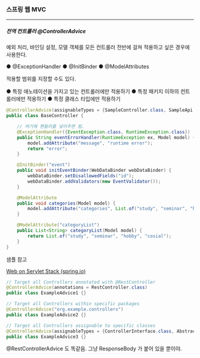 <h3>스프링 웹 MVC</h3>
<hr/>
<h5>전역 컨트롤러 @ControllerAdvice</h5>

예외 처리, 바인딩 설정, 모델 객체를 모든 컨트롤러 전반에 걸쳐 적용하고 싶은 경우에 사용한다. 

● @ExceptionHandler
● @InitBinder
● @ModelAttributes

적용할 범위를 지정할 수도 있다.

● 특정 애노테이션을 가지고 있는 컨트롤러에만 적용하기
● 특정 패키지 이하의 컨트롤러에만 적용하기
● 특정 클래스 타입에만 적용하기

```java
@ControllerAdvice(assignableTypes = {SampleController.class, SampleApi.class}) //그럼 이게 전역 컨트롤러가 됨. 그리고 적용할 범위도 지정할 수 있음 (스프링 4.0 부터 허용), 또는 패키지 이름으로도 적용할 수 있음.
public class BaseController {

    // 여기에 핸들러를 넣어주면 됨.
    @ExceptionHandler({EventException.class, RuntimeException.class})
    public String eventErrorHandler(RuntimeException ex, Model model) {
        model.addAttribute("message", "runtime error");
        return "error";
    }

    @InitBinder("event")
    public void initEventBinder(WebDataBinder webDataBinder) {
        webDataBinder.setDisallowedFields("id");
        webDataBinder.addValidators(new EventValidator());
    }

    @ModelAttribute
    public void categories(Model model) {
        model.addAttribute("categories", List.of("study", "seminar", "hobby", "social"));
    }

    @ModelAttribute("categoryList")
    public List<String> categoryList(Model model) {
        return List.of("study", "seminar", "hobby", "cosial");
    }
}
```

샘플 참고

[Web on Servlet Stack (spring.io)](https://docs.spring.io/spring-framework/docs/current/reference/html/web.html#mvc-ann-controller-advice)

```java
// Target all Controllers annotated with @RestController
@ControllerAdvice(annotations = RestController.class)
public class ExampleAdvice1 {}

// Target all Controllers within specific packages
@ControllerAdvice("org.example.controllers")
public class ExampleAdvice2 {}

// Target all Controllers assignable to specific classes
@ControllerAdvice(assignableTypes = {ControllerInterface.class, AbstractController.class})
public class ExampleAdvice3 {}
```

@RestControllerAdvice 도 똑같음. 그냥 ResponseBody 가 붙어 있을 뿐이야.

